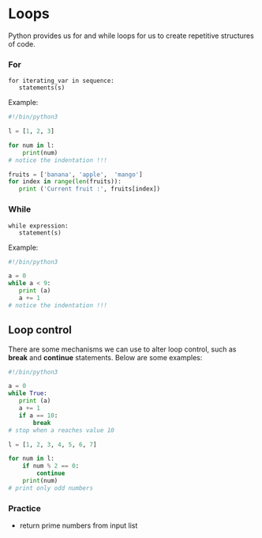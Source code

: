 # Loops
Python provides us for and while loops for us to create repetitive structures of code.

### For
```text
for iterating_var in sequence:
   statements(s)
```
Example:
```python
#!/bin/python3

l = [1, 2, 3]

for num in l:
    print(num)
# notice the indentation !!!

fruits = ['banana', 'apple',  'mango']
for index in range(len(fruits)):
   print ('Current fruit :', fruits[index])
```

### While
```text
while expression:
   statement(s)
```
Example:
```python
#!/bin/python3

a = 0
while a < 9:
   print (a)
   a += 1
# notice the indentation !!!
```

## Loop control

There are some mechanisms we can use to alter loop control, such as **break** and **continue** statements.
Below are some examples:

```python
#!/bin/python3

a = 0
while True:
   print (a)
   a += 1
   if a == 10:
       break
# stop when a reaches value 10

l = [1, 2, 3, 4, 5, 6, 7]

for num in l:
    if num % 2 == 0:
        continue
    print(num)
# print only odd numbers
```
### Practice
- return prime numbers from input list